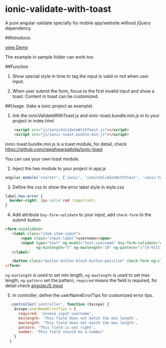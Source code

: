 # ionic-validate-with-toast
A pure angular validate specially for mobile app/website without jQuery dependency. 


##Introduce.

[view Demo](http://codepen.io/leonz/pen/WQVPBV)

The example in sample folder can work too.

##Function

1) Show special style in time to tag the input is valid or not when user input.

2) When user submit the form, focus to the first invalid input and show a toast.
    Content in toast can be customized.

##Usage. (take a ionic project as example)

1) link the ionicValidateWithToast.js and ionic-toast.bundle.min.js in to your project in index.html

```html
    <script src="js/ionicValidateWithToast.js"></script>
    <script src="js/ionic-toast.bundle.min.js"></script>
```

ionic-toast.bundle.min.js is a toast module, for detail, check https://github.com/rajeshwarpatlolla/ionic-toast

You can use your own toast module.

2) Inject the two module to your project in app.js

```javascript
angular.module('starter', ['ionic', 'ionicValidateWithToast', 'ionic-toast'])
```

3) Define the css to show the error label style in style.css

```css
label.has-error {
  border-right: 3px solid red !important;
}
```

4) Add attribute `bsy-form-validate` to your input, add `check-form` to the submit button
```html
<form novalidate>
   <label class="item item-input">
       <span class="input-label">username</span>
       <input type="text" ng-model="test.username" bsy-form-validate="userNameErrorTips"
              ng-minlength="5" ng-maxlength='10' ng-pattern="/^[0-9]{11}$/" required>
   </label>

   <button class="button button-block button-positive" check-form ng-click="">login</button>
</form>
```

`ng-minlength` is used to set min length, `ng-maxlength` is used to set max length,
`ng-pattern` set the pattern, `required` means the field is required, for detail check [angularJS input](https://docs.angularjs.org/api/ng/directive/input/)

5) In controller, define the userNameErrorTips for customized error tips.

```javascript
  .controller('controller', function ($scope) {
    $scope.userNameErrorTips = {
      required: 'please input username',
      minlength: 'This field does not match the min length',
      maxlength: 'This field does not match the max length',
      pattern: 'This field is not right',
      number: 'This field should be a number'
    }
  }
```

